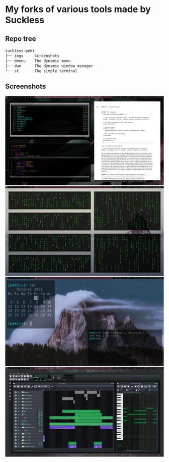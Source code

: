 # My forks of various tools made by Suckless

## Repo tree

```
suckless-peki
├── imgs     Screenshots
├── dmenu    The dynamic menu
├── dwm      The dynamic window manager
└── st       The simple terminal
```

## Screenshots
![ex1](./imgs/ex1.jpg)
![ex2](./imgs/ex2.jpg)
![ex3](./imgs/ex3.jpg)
![ex4](./imgs/ex4.jpg)

